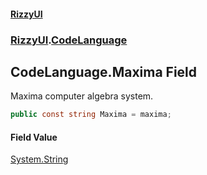#### [RizzyUI](index 'index')
### [RizzyUI](RizzyUI 'RizzyUI').[CodeLanguage](RizzyUI.CodeLanguage 'RizzyUI.CodeLanguage')

## CodeLanguage.Maxima Field

Maxima computer algebra system.

```csharp
public const string Maxima = maxima;
```

#### Field Value
[System.String](https://docs.microsoft.com/en-us/dotnet/api/System.String 'System.String')